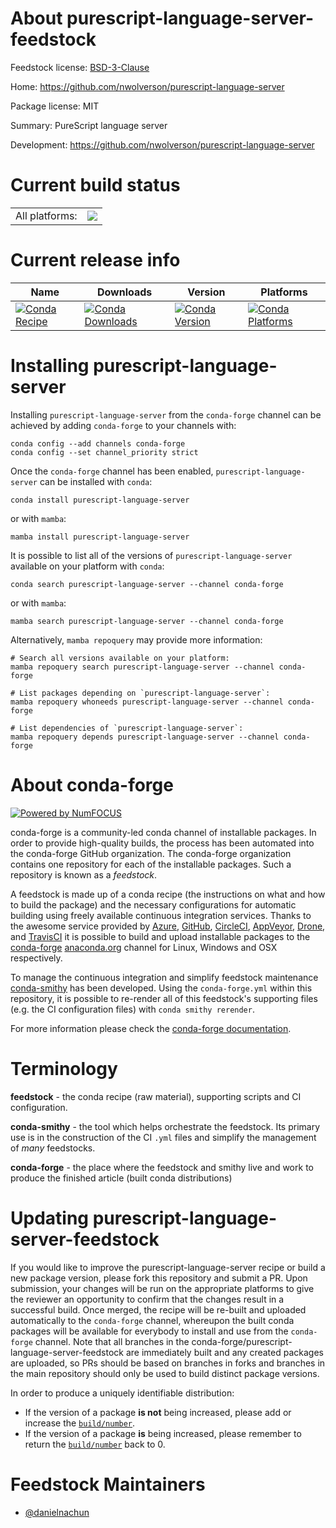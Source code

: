 About purescript-language-server-feedstock
==========================================

Feedstock license: [BSD-3-Clause](https://github.com/conda-forge/purescript-language-server-feedstock/blob/main/LICENSE.txt)

Home: https://github.com/nwolverson/purescript-language-server

Package license: MIT

Summary: PureScript language server

Development: https://github.com/nwolverson/purescript-language-server

Current build status
====================


<table><tr><td>All platforms:</td>
    <td>
      <a href="https://dev.azure.com/conda-forge/feedstock-builds/_build/latest?definitionId=25107&branchName=main">
        <img src="https://dev.azure.com/conda-forge/feedstock-builds/_apis/build/status/purescript-language-server-feedstock?branchName=main">
      </a>
    </td>
  </tr>
</table>

Current release info
====================

| Name | Downloads | Version | Platforms |
| --- | --- | --- | --- |
| [![Conda Recipe](https://img.shields.io/badge/recipe-purescript--language--server-green.svg)](https://anaconda.org/conda-forge/purescript-language-server) | [![Conda Downloads](https://img.shields.io/conda/dn/conda-forge/purescript-language-server.svg)](https://anaconda.org/conda-forge/purescript-language-server) | [![Conda Version](https://img.shields.io/conda/vn/conda-forge/purescript-language-server.svg)](https://anaconda.org/conda-forge/purescript-language-server) | [![Conda Platforms](https://img.shields.io/conda/pn/conda-forge/purescript-language-server.svg)](https://anaconda.org/conda-forge/purescript-language-server) |

Installing purescript-language-server
=====================================

Installing `purescript-language-server` from the `conda-forge` channel can be achieved by adding `conda-forge` to your channels with:

```
conda config --add channels conda-forge
conda config --set channel_priority strict
```

Once the `conda-forge` channel has been enabled, `purescript-language-server` can be installed with `conda`:

```
conda install purescript-language-server
```

or with `mamba`:

```
mamba install purescript-language-server
```

It is possible to list all of the versions of `purescript-language-server` available on your platform with `conda`:

```
conda search purescript-language-server --channel conda-forge
```

or with `mamba`:

```
mamba search purescript-language-server --channel conda-forge
```

Alternatively, `mamba repoquery` may provide more information:

```
# Search all versions available on your platform:
mamba repoquery search purescript-language-server --channel conda-forge

# List packages depending on `purescript-language-server`:
mamba repoquery whoneeds purescript-language-server --channel conda-forge

# List dependencies of `purescript-language-server`:
mamba repoquery depends purescript-language-server --channel conda-forge
```


About conda-forge
=================

[![Powered by
NumFOCUS](https://img.shields.io/badge/powered%20by-NumFOCUS-orange.svg?style=flat&colorA=E1523D&colorB=007D8A)](https://numfocus.org)

conda-forge is a community-led conda channel of installable packages.
In order to provide high-quality builds, the process has been automated into the
conda-forge GitHub organization. The conda-forge organization contains one repository
for each of the installable packages. Such a repository is known as a *feedstock*.

A feedstock is made up of a conda recipe (the instructions on what and how to build
the package) and the necessary configurations for automatic building using freely
available continuous integration services. Thanks to the awesome service provided by
[Azure](https://azure.microsoft.com/en-us/services/devops/), [GitHub](https://github.com/),
[CircleCI](https://circleci.com/), [AppVeyor](https://www.appveyor.com/),
[Drone](https://cloud.drone.io/welcome), and [TravisCI](https://travis-ci.com/)
it is possible to build and upload installable packages to the
[conda-forge](https://anaconda.org/conda-forge) [anaconda.org](https://anaconda.org/)
channel for Linux, Windows and OSX respectively.

To manage the continuous integration and simplify feedstock maintenance
[conda-smithy](https://github.com/conda-forge/conda-smithy) has been developed.
Using the ``conda-forge.yml`` within this repository, it is possible to re-render all of
this feedstock's supporting files (e.g. the CI configuration files) with ``conda smithy rerender``.

For more information please check the [conda-forge documentation](https://conda-forge.org/docs/).

Terminology
===========

**feedstock** - the conda recipe (raw material), supporting scripts and CI configuration.

**conda-smithy** - the tool which helps orchestrate the feedstock.
                   Its primary use is in the construction of the CI ``.yml`` files
                   and simplify the management of *many* feedstocks.

**conda-forge** - the place where the feedstock and smithy live and work to
                  produce the finished article (built conda distributions)


Updating purescript-language-server-feedstock
=============================================

If you would like to improve the purescript-language-server recipe or build a new
package version, please fork this repository and submit a PR. Upon submission,
your changes will be run on the appropriate platforms to give the reviewer an
opportunity to confirm that the changes result in a successful build. Once
merged, the recipe will be re-built and uploaded automatically to the
`conda-forge` channel, whereupon the built conda packages will be available for
everybody to install and use from the `conda-forge` channel.
Note that all branches in the conda-forge/purescript-language-server-feedstock are
immediately built and any created packages are uploaded, so PRs should be based
on branches in forks and branches in the main repository should only be used to
build distinct package versions.

In order to produce a uniquely identifiable distribution:
 * If the version of a package **is not** being increased, please add or increase
   the [``build/number``](https://docs.conda.io/projects/conda-build/en/latest/resources/define-metadata.html#build-number-and-string).
 * If the version of a package **is** being increased, please remember to return
   the [``build/number``](https://docs.conda.io/projects/conda-build/en/latest/resources/define-metadata.html#build-number-and-string)
   back to 0.

Feedstock Maintainers
=====================

* [@danielnachun](https://github.com/danielnachun/)

